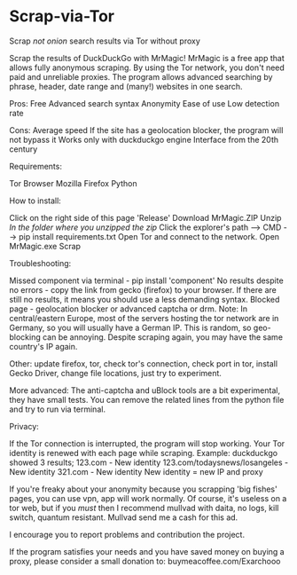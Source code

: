 # Scrap-via-Tor
Scrap *not onion* search results via Tor without proxy

Scrap the results of DuckDuckGo with MrMagic!
MrMagic is a free app that allows fully anonymous scraping.
By using the Tor network, you don't need paid and unreliable proxies.
The program allows advanced searching by phrase, header, date range and (many!) websites in one search. 

Pros:
Free
Advanced search syntax
Anonymity
Ease of use
Low detection rate

Cons:
Average speed
If the site has a geolocation blocker, the program will not bypass it
Works only with duckduckgo engine
Interface from the 20th century


Requirements:

Tor Browser
Mozilla Firefox
Python


How to install:

Click on the right side of this page 'Release'
Download MrMagic.ZIP
Unzip
*In the folder where you unzipped the zip*  Click the explorer's path --> CMD --> pip install requirements.txt
Open Tor and connect to the network.
Open MrMagic.exe
Scrap


Troubleshooting:

Missed component via terminal - pip install 'component'
No results despite no errors - copy the link from gecko (firefox) to your browser. If there are still no results, it means you should use a less demanding syntax.
Blocked page - geolocation blocker or advanced captcha or drm. Note: In central/eastern Europe, most of the servers hosting the tor network are in Germany, so you will usually have a German IP. This is random, so geo-blocking can be annoying. Despite scraping again, you may have the same country's IP again. 

Other: update firefox, tor, check tor's connection, check port in tor, install Gecko Driver, change file locations, just try to experiment.

More advanced:
The anti-captcha and uBlock tools are a bit experimental, they have small tests. You can remove the related lines from the python file and try to run via terminal.

Privacy:

If the Tor connection is interrupted, the program will stop working.
Your Tor identity is renewed with each page while scraping. 
Example: duckduckgo showed 3 results;
123.com - New identity
123.com/todaysnews/losangeles - New identity
321.com - New identity
New identity = new IP and proxy

If you're freaky about your anonymity because you scrapping 'big fishes' pages, you can use vpn, app will work normally.
Of course, it's useless on a tor web, but if you *must*  then I recommend mullvad with daita, no logs, kill switch, quantum resistant.
Mullvad send me a cash for this ad.


I encourage you to report problems and contribution the project.

If the program satisfies your needs and you have saved money on buying a proxy, please consider a small donation to: buymeacoffee.com/Exarchooo
